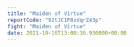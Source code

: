 ```yaml
---
title: "Maiden of Virtue"
reportCode: "92tJC1P8zdqrZ43p"
fight: "Maiden of Virtue"
date: 2021-10-16T13:08:36.936000+00:00
---
```

